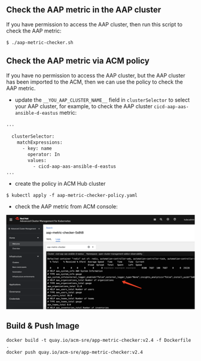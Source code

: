 ## Check the AAP metric in the AAP cluster

If you have permission to access the AAP cluster, then run this script to check the AAP metric:

```
$ ./aap-metric-checker.sh
```

## Check the AAP metric via ACM policy

If you have no permission to access the AAP cluster, but the AAP cluster has been imported to the ACM, then we can use the policy to check the AAP metric.

- update the `__YOU_AAP_CLUSTER_NAME__` field in `clusterSelector` to select your AAP cluster, for example, to check the AAP cluster `cicd-aap-aas-ansible-d-eastus` metric:

```
...

  clusterSelector:
    matchExpressions:
      - key: name
        operator: In
        values:
          - cicd-aap-aas-ansible-d-eastus
...

```

- create the policy in ACM Hub cluster

```
$ kubectl apply -f aap-metric-checker-policy.yaml
```

- check the AAP metric from ACM console:

![](/images/aap-metrics.png)


## Build & Push Image

```
docker build -t quay.io/acm-sre/app-metric-checker:v2.4 -f Dockerfile .
docker push quay.io/acm-sre/app-metric-checker:v2.4
```
